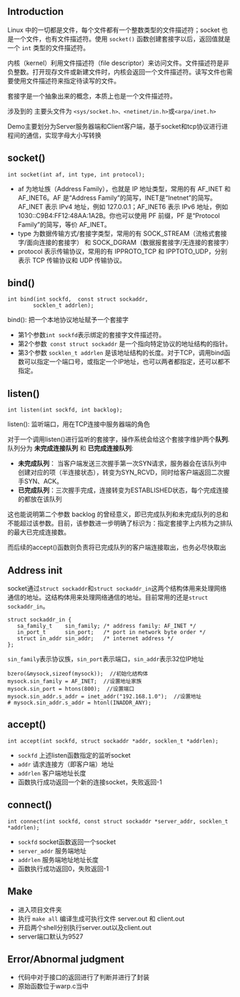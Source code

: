 ## Introduction

Linux 中的一切都是文件，每个文件都有一个整数类型的文件描述符；socket 也是一个文件，也有文件描述符。使用 `socket()` 函数创建套接字以后，返回值就是一个 `int` 类型的文件描述符。

内核（kernel）利用文件描述符（file descriptor）来访问文件。文件描述符是非负整数。打开现存文件或新建文件时，内核会返回一个文件描述符。读写文件也需要使用文件描述符来指定待读写的文件。

套接字是一个抽象出来的概念，本质上也是一个文件描述符。

涉及到的 主要头文件为 `<sys/socket.h>、<netinet/in.h>`或`<arpa/inet.h>`

Demo主要划分为Server服务器端和Client客户端，基于socket和tcp协议进行进程间的通信，实现字母大小写转换


## socket()

```
int socket(int af, int type, int protocol);
```
- af 为地址族（Address Family），也就是 IP 地址类型，常用的有 AF_INET 和 AF_INET6。AF 是“Address Family”的简写，INET是“Inetnet”的简写。AF_INET 表示 IPv4 地址，例如 127.0.0.1；AF_INET6 表示 IPv6 地址，例如 1030::C9B4:FF12:48AA:1A2B。你也可以使用 PF 前缀，PF 是“Protocol Family”的简写，等价 AF_INET。
- type 为数据传输方式/套接字类型，常用的有 SOCK_STREAM（流格式套接字/面向连接的套接字） 和 SOCK_DGRAM（数据报套接字/无连接的套接字）
- protocol 表示传输协议，常用的有 IPPROTO_TCP 和 IPPTOTO_UDP，分别表示 TCP 传输协议和 UDP 传输协议。

## bind()

```
int bind(int sockfd,  const struct sockaddr, 
        socklen_t addrlen); 
```
bind(): 把一个本地协议地址赋予一个套接字
- 第1个参数`int sockfd`表示绑定的套接字文件描述符。
- 第2个参数` const struct sockaddr` 是一个指向特定协议的地址结构的指针。
- 第3个参数 `socklen_t addrlen` 是该地址结构的长度。对于TCP，调用bind函数可以指定一个端口号，或指定一个IP地址，也可以两者都指定，还可以都不指定。

## listen()

```
int listen(int sockfd, int backlog); 
```
listen(): 监听端口，用在TCP连接中服务器端的角色

对于一个调用listen()进行监听的套接字，操作系统会给这个套接字维护两个**队列**. 队列分为 **未完成连接队列** 和 **已完成连接队列**:

- **未完成队列**： 当客户端发送三次握手第一次SYN请求，服务器会在该队列中创建对应的项（半连接状态），转变为SYN_RCVD，同时给客户端返回二次握手SYN、ACK。
- **已完成队列**：三次握手完成，连接转变为ESTABLISHED状态，每个完成连接的都放在该队列

这也能说明第二个参数 backlog 的曾经意义，即已完成队列和未完成队列的总和不能超过该参数。目前，该参数进一步明确了标识为：指定套接字上内核为之排队的最大已完成连接数。

而后续的accept()函数则负责将已完成队列的客户端连接取出，也务必尽快取出

## Address init
socket通过`struct sockaddr`和`struct sockaddr_in`这两个结构体用来处理网络通信的地址。这结构体用来处理网络通信的地址。目前常用的还是`struct sockaddr_in`。

```
struct sockaddr_in {
   sa_family_t    sin_family; /* address family: AF_INET */
   in_port_t      sin_port;   /* port in network byte order */
   struct in_addr sin_addr;   /* internet address */
};
```
`sin_family`表示协议族，`sin_port`表示端口，`sin_addr`表示32位IP地址
```
bzero(&mysock,sizeof(mysock));  //初始化结构体
mysock.sin_family = AF_INET;  //设置地址家族
mysock.sin_port = htons(800);  //设置端口
mysock.sin_addr.s_addr = inet_addr("192.168.1.0");  //设置地址
# mysock.sin_addr.s_addr = htonl(INADDR_ANY);
```

## accept()

```
int accept(int sockfd, struct sockaddr *addr, socklen_t *addrlen);
```
- `sockfd` 上述listen函数指定的监听socket
- `addr`   请求连接方（即客户端）地址
- `addrlen` 客户端地址长度
- 函数执行成功返回一个新的连接socket，失败返回-1

## connect()

```
int connect(int sockfd, const struct sockaddr *server_addr, socklen_t *addrlen);
```
- `sockfd` socket函数返回一个socket
- `server_addr`  服务端地址
- `addrlen` 服务端地址地址长度
- 函数执行成功返回0，失败返回-1

## Make 

- 进入项目文件夹
- 执行 `make all` 编译生成可执行文件 server.out 和 client.out
- 开启两个shell分别执行server.out以及client.out
- server端口默认为9527

## Error/Abnormal judgment

- 代码中对于接口的返回进行了判断并进行了封装
- 原始函数位于warp.c当中
